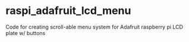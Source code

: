 raspi_adafruit_lcd_menu
=======================

Code for creating scroll-able menu system for Adafruit raspberry pi LCD plate w/ buttons
